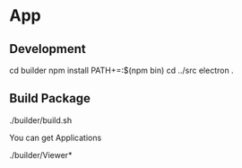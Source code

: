 # App

## Development

cd builder
npm install
PATH+=:$(npm bin)
cd ../src
electron .

## Build Package

./builder/build.sh

You can get Applications

./builder/Viewer*

